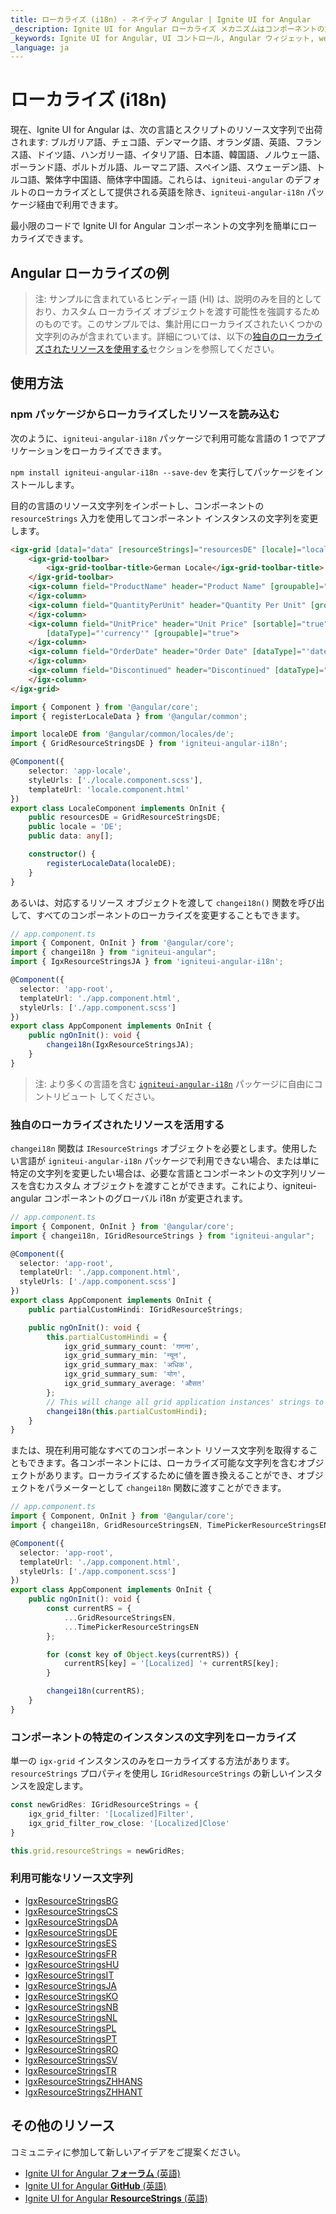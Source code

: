 ```yaml
---
title: ローカライズ (i18n) - ネイティブ Angular | Ignite UI for Angular
_description: Ignite UI for Angular ローカライズ メカニズムはコンポーネントの文字列をローカライズ/変更する機能をサポートします。
_keywords: Ignite UI for Angular, UI コントロール, Angular ウィジェット, web ウィジェット, UI ウィジェット, Angular, ネイティブ Angular コンポーネント スイート, ネイティブ Angular コントロール, ネイティブ Angular コンポーネント ライブラリ、ネイティブ Angular コンポーネント
_language: ja
---
```


# ローカライズ (i18n)

現在、Ignite UI for Angular は、次の言語とスクリプトのリソース文字列で出荷されます: ブルガリア語、チェコ語、デンマーク語、オランダ語、英語、フランス語、ドイツ語、ハンガリー語、イタリア語、日本語、韓国語、ノルウェー語、ポーランド語、ポルトガル語、ルーマニア語、スペイン語、スウェーデン語、トルコ語、繁体字中国語、簡体字中国語。これらは、`igniteui-angular` のデフォルトのローカライズとして提供される英語を除き、`igniteui-angular-i18n` パッケージ経由で利用できます。

最小限のコードで Ignite UI for Angular コンポーネントの文字列を簡単にローカライズできます。

## Angular ローカライズの例

<code-view style="height:550px" 
           explicit-editor="csb"
           data-demos-base-url="{environment:demosBaseUrl}" 
           iframe-src="{environment:demosBaseUrl}/services/localization-all-resources/" 
           alt="Angular ローカライズの例">
</code-view>

>注: サンプルに含まれているヒンディー語 (HI) は、説明のみを目的としており、カスタム ローカライズ オブジェクトを渡す可能性を強調するためのものです。このサンプルでは、集計用にローカライズされたいくつかの文字列のみが含まれています。詳細については、以下の[独自のローカライズされたリソースを使用する](#独自のローカライズされたリソースを活用する)セクションを参照してください。

## 使用方法

### npm パッケージからローカライズしたリソースを読み込む

次のように、`igniteui-angular-i18n` パッケージで利用可能な言語の 1 つでアプリケーションをローカライズできます。

`npm install igniteui-angular-i18n --save-dev` を実行してパッケージをインストールします。

目的の言語のリソース文字列をインポートし、コンポーネントの `resourceStrings` 入力を使用してコンポーネント インスタンスの文字列を変更します。

```html
<igx-grid [data]="data" [resourceStrings]="resourcesDE" [locale]="locale">
    <igx-grid-toolbar>
        <igx-grid-toolbar-title>German Locale</igx-grid-toolbar-title>
    </igx-grid-toolbar>
    <igx-column field="ProductName" header="Product Name" [groupable]="true">
    </igx-column>
    <igx-column field="QuantityPerUnit" header="Quantity Per Unit" [groupable]="true">
    </igx-column>
    <igx-column field="UnitPrice" header="Unit Price" [sortable]="true" [hasSummary]="true"
        [dataType]="'currency'" [groupable]="true">
    </igx-column>
    <igx-column field="OrderDate" header="Order Date" [dataType]="'date'" [groupable]="true">
    </igx-column>
    <igx-column field="Discontinued" header="Discontinued" [dataType]="'boolean'" [groupable]="true">
    </igx-column>
</igx-grid>
```

```typescript
import { Component } from '@angular/core';
import { registerLocaleData } from '@angular/common';

import localeDE from '@angular/common/locales/de';
import { GridResourceStringsDE } from 'igniteui-angular-i18n';

@Component({
    selector: 'app-locale',
    styleUrls: ['./locale.component.scss'],
    templateUrl: 'locale.component.html'
})
export class LocaleComponent implements OnInit {
    public resourcesDE = GridResourceStringsDE;
    public locale = 'DE';
    public data: any[];

    constructor() {
        registerLocaleData(localeDE);
    }
}
```

あるいは、対応するリソース オブジェクトを渡して `changei18n()` 関数を呼び出して、すべてのコンポーネントのローカライズを変更することもできます。

```typescript
// app.component.ts
import { Component, OnInit } from '@angular/core';
import { changei18n } from "igniteui-angular";
import { IgxResourceStringsJA } from 'igniteui-angular-i18n';

@Component({
  selector: 'app-root',
  templateUrl: './app.component.html',
  styleUrls: ['./app.component.scss']
})
export class AppComponent implements OnInit {
    public ngOnInit(): void {
        changei18n(IgxResourceStringsJA);
    }
}
```

>注: より多くの言語を含む [`igniteui-angular-i18n`](https://github.com/IgniteUI/igniteui-angular/tree/master/projects/igniteui-angular-i18n) パッケージに自由にコントリビュート してください。

### 独自のローカライズされたリソースを活用する
`changei18n` 関数は `IResourceStrings` オブジェクトを必要とします。使用したい言語が `igniteui-angular-i18n` パッケージで利用できない場合、または単に特定の文字列を変更したい場合は、必要な言語とコンポーネントの文字列リソースを含むカスタム オブジェクトを渡すことができます。これにより、igniteui-angular コンポーネントのグローバル i18n が変更されます。

```typescript
// app.component.ts
import { Component, OnInit } from '@angular/core';
import { changei18n, IGridResourceStrings } from "igniteui-angular";

@Component({
  selector: 'app-root',
  templateUrl: './app.component.html',
  styleUrls: ['./app.component.scss']
})
export class AppComponent implements OnInit {
    public partialCustomHindi: IGridResourceStrings;

    public ngOnInit(): void {
        this.partialCustomHindi = {
            igx_grid_summary_count: 'गणना',
            igx_grid_summary_min: 'न्यून',
            igx_grid_summary_max: 'अधिक',
            igx_grid_summary_sum: 'योग',
            igx_grid_summary_average: 'औसत'
        };
        // This will change all grid application instances' strings to the newly provided ones
        changei18n(this.partialCustomHindi);
    }
}
```

または、現在利用可能なすべてのコンポーネント リソース文字列を取得することもできます。各コンポーネントには、ローカライズ可能な文字列を含むオブジェクトがあります。ローカライズするために値を置き換えることができ、オブジェクトをパラメーターとして `changei18n` 関数に渡すことができます。

```typescript
// app.component.ts
import { Component, OnInit } from '@angular/core';
import { changei18n, GridResourceStringsEN, TimePickerResourceStringsEN } from "igniteui-angular";

@Component({
  selector: 'app-root',
  templateUrl: './app.component.html',
  styleUrls: ['./app.component.scss']
})
export class AppComponent implements OnInit {
    public ngOnInit(): void {
        const currentRS = {
            ...GridResourceStringsEN,
            ...TimePickerResourceStringsEN
        };

        for (const key of Object.keys(currentRS)) {
            currentRS[key] = '[Localized] '+ currentRS[key];
        }

        changei18n(currentRS);
    }
}
```

### コンポーネントの特定のインスタンスの文字列をローカライズ

単一の `igx-grid` インスタンスのみをローカライズする方法があります。`resourceStrings` プロパティを使用し `IGridResourceStrings` の新しいインスタンスを設定します。

```typescript
const newGridRes: IGridResourceStrings = {
    igx_grid_filter: '[Localized]Filter',
    igx_grid_filter_row_close: '[Localized]Close'
}

this.grid.resourceStrings = newGridRes;
```

### 利用可能なリソース文字列

* [IgxResourceStringsBG](https://github.com/IgniteUI/igniteui-angular/tree/master/projects/igniteui-angular-i18n/src/i18n/BG/resources.ts)
* [IgxResourceStringsCS](https://github.com/IgniteUI/igniteui-angular/tree/master/projects/igniteui-angular-i18n/src/i18n/CS/resources.ts)
* [IgxResourceStringsDA](https://github.com/IgniteUI/igniteui-angular/tree/master/projects/igniteui-angular-i18n/src/i18n/DA/resources.ts)
* [IgxResourceStringsDE](https://github.com/IgniteUI/igniteui-angular/tree/master/projects/igniteui-angular-i18n/src/i18n/DE/resources.ts)
* [IgxResourceStringsES](https://github.com/IgniteUI/igniteui-angular/tree/master/projects/igniteui-angular-i18n/src/i18n/ES/resources.ts) 
* [IgxResourceStringsFR](https://github.com/IgniteUI/igniteui-angular/tree/master/projects/igniteui-angular-i18n/src/i18n/FR/resources.ts) 
* [IgxResourceStringsHU](https://github.com/IgniteUI/igniteui-angular/tree/master/projects/igniteui-angular-i18n/src/i18n/HU/resources.ts)
* [IgxResourceStringsIT](https://github.com/IgniteUI/igniteui-angular/tree/master/projects/igniteui-angular-i18n/src/i18n/IT/resources.ts) 
* [IgxResourceStringsJA](https://github.com/IgniteUI/igniteui-angular/tree/master/projects/igniteui-angular-i18n/src/i18n/JA/resources.ts) 
* [IgxResourceStringsKO](https://github.com/IgniteUI/igniteui-angular/tree/master/projects/igniteui-angular-i18n/src/i18n/KO/resources.ts)
* [IgxResourceStringsNB](https://github.com/IgniteUI/igniteui-angular/tree/master/projects/igniteui-angular-i18n/src/i18n/NB/resources.ts)
* [IgxResourceStringsNL](https://github.com/IgniteUI/igniteui-angular/tree/master/projects/igniteui-angular-i18n/src/i18n/NL/resources.ts)
* [IgxResourceStringsPL](https://github.com/IgniteUI/igniteui-angular/tree/master/projects/igniteui-angular-i18n/src/i18n/PL/resources.ts)
* [IgxResourceStringsPT](https://github.com/IgniteUI/igniteui-angular/tree/master/projects/igniteui-angular-i18n/src/i18n/PT/resources.ts)
* [IgxResourceStringsRO](https://github.com/IgniteUI/igniteui-angular/tree/master/projects/igniteui-angular-i18n/src/i18n/RO/resources.ts)
* [IgxResourceStringsSV](https://github.com/IgniteUI/igniteui-angular/tree/master/projects/igniteui-angular-i18n/src/i18n/SV/resources.ts)
* [IgxResourceStringsTR](https://github.com/IgniteUI/igniteui-angular/tree/master/projects/igniteui-angular-i18n/src/i18n/TR/resources.ts)
* [IgxResourceStringsZHHANS](https://github.com/IgniteUI/igniteui-angular/tree/master/projects/igniteui-angular-i18n/src/i18n/ZH-HANS/resources.ts) 
* [IgxResourceStringsZHHANT](https://github.com/IgniteUI/igniteui-angular/tree/master/projects/igniteui-angular-i18n/src/i18n/ZH-HANT/resources.ts)

## その他のリソース

<div class="divider--half"></div>

コミュニティに参加して新しいアイデアをご提案ください。

* [Ignite UI for Angular **フォーラム** (英語)](https://www.infragistics.com/community/forums/f/ignite-ui-for-angular)
* [Ignite UI for Angular **GitHub** (英語)](https://github.com/IgniteUI/igniteui-angular)
* [Ignite UI for Angular **ResourceStrings** (英語)](https://github.com/IgniteUI/igniteui-angular/tree/master/projects/igniteui-angular-i18n)
